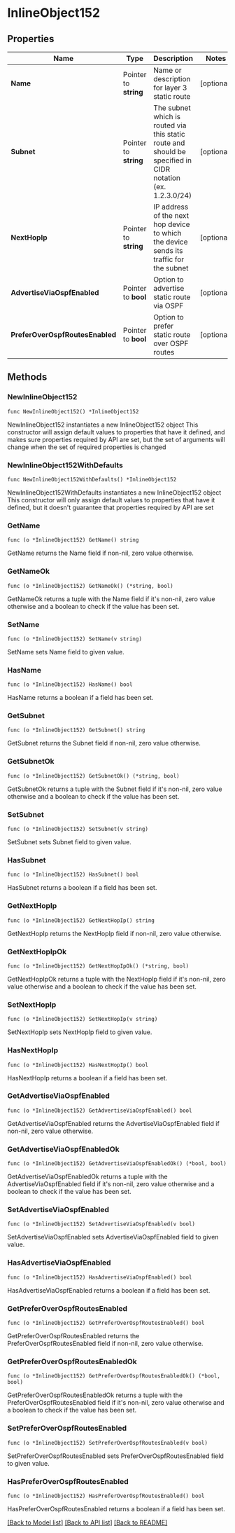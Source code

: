 # InlineObject152

## Properties

Name | Type | Description | Notes
------------ | ------------- | ------------- | -------------
**Name** | Pointer to **string** | Name or description for layer 3 static route | [optional] 
**Subnet** | Pointer to **string** | The subnet which is routed via this static route and should be specified in CIDR notation (ex. 1.2.3.0/24) | [optional] 
**NextHopIp** | Pointer to **string** | IP address of the next hop device to which the device sends its traffic for the subnet | [optional] 
**AdvertiseViaOspfEnabled** | Pointer to **bool** | Option to advertise static route via OSPF | [optional] 
**PreferOverOspfRoutesEnabled** | Pointer to **bool** | Option to prefer static route over OSPF routes | [optional] 

## Methods

### NewInlineObject152

`func NewInlineObject152() *InlineObject152`

NewInlineObject152 instantiates a new InlineObject152 object
This constructor will assign default values to properties that have it defined,
and makes sure properties required by API are set, but the set of arguments
will change when the set of required properties is changed

### NewInlineObject152WithDefaults

`func NewInlineObject152WithDefaults() *InlineObject152`

NewInlineObject152WithDefaults instantiates a new InlineObject152 object
This constructor will only assign default values to properties that have it defined,
but it doesn't guarantee that properties required by API are set

### GetName

`func (o *InlineObject152) GetName() string`

GetName returns the Name field if non-nil, zero value otherwise.

### GetNameOk

`func (o *InlineObject152) GetNameOk() (*string, bool)`

GetNameOk returns a tuple with the Name field if it's non-nil, zero value otherwise
and a boolean to check if the value has been set.

### SetName

`func (o *InlineObject152) SetName(v string)`

SetName sets Name field to given value.

### HasName

`func (o *InlineObject152) HasName() bool`

HasName returns a boolean if a field has been set.

### GetSubnet

`func (o *InlineObject152) GetSubnet() string`

GetSubnet returns the Subnet field if non-nil, zero value otherwise.

### GetSubnetOk

`func (o *InlineObject152) GetSubnetOk() (*string, bool)`

GetSubnetOk returns a tuple with the Subnet field if it's non-nil, zero value otherwise
and a boolean to check if the value has been set.

### SetSubnet

`func (o *InlineObject152) SetSubnet(v string)`

SetSubnet sets Subnet field to given value.

### HasSubnet

`func (o *InlineObject152) HasSubnet() bool`

HasSubnet returns a boolean if a field has been set.

### GetNextHopIp

`func (o *InlineObject152) GetNextHopIp() string`

GetNextHopIp returns the NextHopIp field if non-nil, zero value otherwise.

### GetNextHopIpOk

`func (o *InlineObject152) GetNextHopIpOk() (*string, bool)`

GetNextHopIpOk returns a tuple with the NextHopIp field if it's non-nil, zero value otherwise
and a boolean to check if the value has been set.

### SetNextHopIp

`func (o *InlineObject152) SetNextHopIp(v string)`

SetNextHopIp sets NextHopIp field to given value.

### HasNextHopIp

`func (o *InlineObject152) HasNextHopIp() bool`

HasNextHopIp returns a boolean if a field has been set.

### GetAdvertiseViaOspfEnabled

`func (o *InlineObject152) GetAdvertiseViaOspfEnabled() bool`

GetAdvertiseViaOspfEnabled returns the AdvertiseViaOspfEnabled field if non-nil, zero value otherwise.

### GetAdvertiseViaOspfEnabledOk

`func (o *InlineObject152) GetAdvertiseViaOspfEnabledOk() (*bool, bool)`

GetAdvertiseViaOspfEnabledOk returns a tuple with the AdvertiseViaOspfEnabled field if it's non-nil, zero value otherwise
and a boolean to check if the value has been set.

### SetAdvertiseViaOspfEnabled

`func (o *InlineObject152) SetAdvertiseViaOspfEnabled(v bool)`

SetAdvertiseViaOspfEnabled sets AdvertiseViaOspfEnabled field to given value.

### HasAdvertiseViaOspfEnabled

`func (o *InlineObject152) HasAdvertiseViaOspfEnabled() bool`

HasAdvertiseViaOspfEnabled returns a boolean if a field has been set.

### GetPreferOverOspfRoutesEnabled

`func (o *InlineObject152) GetPreferOverOspfRoutesEnabled() bool`

GetPreferOverOspfRoutesEnabled returns the PreferOverOspfRoutesEnabled field if non-nil, zero value otherwise.

### GetPreferOverOspfRoutesEnabledOk

`func (o *InlineObject152) GetPreferOverOspfRoutesEnabledOk() (*bool, bool)`

GetPreferOverOspfRoutesEnabledOk returns a tuple with the PreferOverOspfRoutesEnabled field if it's non-nil, zero value otherwise
and a boolean to check if the value has been set.

### SetPreferOverOspfRoutesEnabled

`func (o *InlineObject152) SetPreferOverOspfRoutesEnabled(v bool)`

SetPreferOverOspfRoutesEnabled sets PreferOverOspfRoutesEnabled field to given value.

### HasPreferOverOspfRoutesEnabled

`func (o *InlineObject152) HasPreferOverOspfRoutesEnabled() bool`

HasPreferOverOspfRoutesEnabled returns a boolean if a field has been set.


[[Back to Model list]](../README.md#documentation-for-models) [[Back to API list]](../README.md#documentation-for-api-endpoints) [[Back to README]](../README.md)


